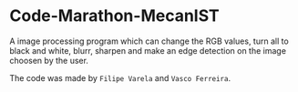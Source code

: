 # Code-Marathon-MecanIST
A image processing program which can change the RGB values, turn all to black and white, blurr, sharpen and make an edge detection on the image choosen by the user.

The code was made by `Filipe Varela` and `Vasco Ferreira`.
